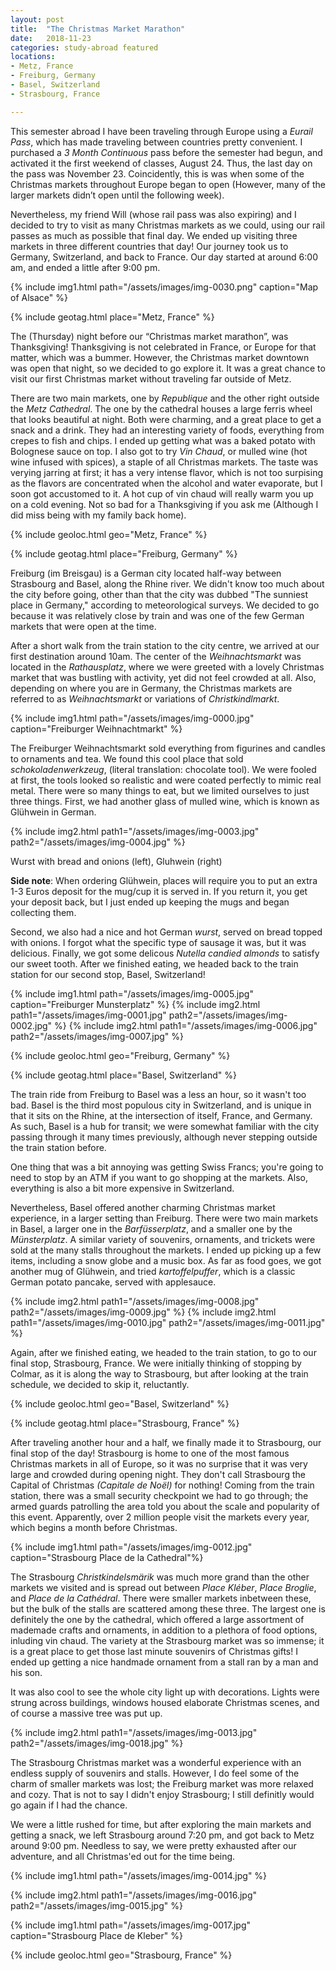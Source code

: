 ```yaml
---
layout: post
title:  "The Christmas Market Marathon"
date:   2018-11-23
categories: study-abroad featured
locations:
- Metz, France
- Freiburg, Germany
- Basel, Switzerland
- Strasbourg, France

---
```


This semester abroad I have been traveling through Europe using a *Eurail Pass*, which has made traveling between countries pretty convenient. I purchased a *3 Month Continuous* pass before the semester had begun, and activated it the first weekend of classes, August 24. Thus, the last day on the pass was November 23. Coincidently, this is was when some of the Christmas markets throughout Europe began to open (However, many of the larger markets didn’t open until the following week).

Nevertheless, my friend Will (whose rail pass was also expiring) and I decided to try to visit as many Christmas markets as we could, using our rail passes as much as possible that final day. We ended up visiting three markets in three different countries that day! Our journey took us to Germany, Switzerland, and back to France. Our day started at around 6:00 am, and ended a little after 9:00 pm.

{% include img1.html path="/assets/images/img-0030.png" caption="Map of Alsace" %}


{% include geotag.html place="Metz, France" %}

The (Thursday) night before our “Christmas market marathon”, was Thanksgiving! Thanksgiving is not celebrated in France, or Europe for that matter, which was a bummer. However, the Christmas market downtown was open that night, so we decided to go explore it. It was a great chance to visit our first Christmas market without traveling far outside of Metz.

There are two main markets, one by *Republique* and the other right outside the *Metz Cathedral*. The one by the cathedral houses a large ferris wheel that looks beautiful at night. Both were charming, and a great place to get a snack and a drink. They had an interesting variety of foods, everything from crepes to fish and chips. I ended up getting what was a baked potato with Bolognese sauce on top. I also got to try *Vin Chaud*, or mulled wine (hot wine infused with spices), a staple of all Christmas markets. The taste was verying jarring at first; it has a very intense flavor, which is not too surpising as the flavors are concentrated when the alcohol and water evaporate, but I soon got accustomed to it. A hot cup of vin chaud will really warm you up on a cold evening. Not so bad for a Thanksgiving if you ask me (Although I did miss being with my family back home).

{% include geoloc.html geo="Metz, France" %}
<p class="post-image-caption"></p>


{% include geotag.html place="Freiburg, Germany" %}

Freiburg (im Breisgau) is a German city located half-way between Strasbourg and Basel, along the Rhine river. We didn't know too much about the city before going, other than that the city was dubbed "The sunniest place in Germany," according to meteorological surveys. We decided to go because it was relatively close by train and was one of the few German markets that were open at the time.

After a short walk from the train station to the city centre, we arrived at our first destination around 10am. The center of the _Weihnachtsmarkt_ was located in the _Rathausplatz_, where we were greeted with a lovely Christmas market that was bustling with activity, yet did not feel crowded at all. Also, depending on where you are in Germany, the Christmas markets are referred to as _Weihnachtsmarkt_ or variations of _Christkindlmarkt_.

{% include img1.html path="/assets/images/img-0000.jpg" caption="Freiburger Weihnachtmarkt" %}

The Freiburger Weihnachtsmarkt sold everything from figurines and candles to ornaments and tea. We found this cool place that sold _schokoladenwerkzeug_, (literal translation: chocolate tool). We were fooled at first, the tools looked so realistic and were coated perfectly to mimic real metal. There were so many things to eat, but we limited ourselves to just three things. First, we had another glass of mulled wine, which is known as Gl&uuml;hwein in German.

{% include img2.html path1="/assets/images/img-0003.jpg" path2="/assets/images/img-0004.jpg" %}

<p class="post-image-caption">Wurst with bread and onions (left), Gluhwein (right)</p>

**Side note**: When ordering Gl&uuml;hwein, places will require you to put an extra 1-3 Euros deposit for the mug/cup it is served in. If you return it, you get your deposit back, but I just ended up keeping the mugs and began collecting them.

Second, we also had a nice and hot German _wurst_, served on bread topped with onions. I forgot what the specific type of sausage it was, but it was delicious. Finally, we got some delicous _Nutella candied almonds_ to satisfy our sweet tooth. After we finished eating, we headed back to the train station for our second stop, Basel, Switzerland!

{% include img1.html path="/assets/images/img-0005.jpg" caption="Freiburger Munsterplatz" %}
{% include img2.html path1="/assets/images/img-0001.jpg" path2="/assets/images/img-0002.jpg" %}
{% include img2.html path1="/assets/images/img-0006.jpg" path2="/assets/images/img-0007.jpg" %}


{% include geoloc.html geo="Freiburg, Germany" %}
<p class="post-image-caption"></p>


{% include geotag.html place="Basel, Switzerland" %}

The train ride from Freiburg to Basel was a less an hour, so it wasn't too bad. Basel is the third most populous city in Switzerland, and is unique in that it sits on the Rhine, at the intersection of itself, France, and Germany. As such, Basel is a hub for transit; we were somewhat familiar with the city passing through it many times previously, although never stepping outside the train station before.

One thing that was a bit annoying was getting Swiss Francs; you're going to need to stop by an ATM if you want to go shopping at the markets. Also, everything is also a bit more  expensive in Switzerland.

Nevertheless, Basel offered another charming Christmas market experience, in a larger setting than Freiburg. There were two main markets in Basel, a larger one in the _Barf&uuml;sserplatz_, and a smaller one by the _M&uuml;nsterplatz_. A similar variety of souvenirs, ornaments, and trickets were sold at the many stalls throughout the markets. I ended up picking up a few items, including a snow globe and a music box. As far as food goes, we got another mug of Gl&uuml;hwein, and tried _kartoffelpuffer_, which is a classic German potato pancake, served with applesauce.

{% include img2.html path1="/assets/images/img-0008.jpg" path2="/assets/images/img-0009.jpg" %}
{% include img2.html path1="/assets/images/img-0010.jpg" path2="/assets/images/img-0011.jpg" %}

Again, after we finished eating, we headed to the train station, to go to our final stop, Strasbourg, France. We were initially thinking of stopping by Colmar, as it is along the way to Strasbourg, but after looking at the train schedule, we decided to skip it, reluctantly. 

{% include geoloc.html geo="Basel, Switzerland" %}
<p class="post-image-caption"></p>


{% include geotag.html place="Strasbourg, France" %}

After traveling another hour and a half, we finally made it to Strasbourg, our final stop of the day! Strasbourg is home to one of the most famous Christmas markets in all of Europe, so it was no surprise that it was very large and crowded during opening night. They don't call Strasbourg the Capital of Christmas *(Capitale de No&euml;l)* for nothing! Coming from the train station, there was a small security checkpoint we had to go through; the armed guards patrolling the area told you about the scale and popularity of this event. Apparently, over 2 million people visit the markets every year, which begins a month before Christmas.

{% include img1.html path="/assets/images/img-0012.jpg" caption="Strasbourg Place de la Cathedral"%}

The Strasbourg _Christkindelsm&auml;rik_ was much more grand than the other markets we visited and is spread out between _Place Kl&eacute;ber_, _Place Broglie_, and _Place de la Cath&eacute;dral_. There were smaller markets inbetween these, but the bulk of the stalls are scattered among these three. The largest one is definitely the one by the cathedral, which offered a large assortment of mademade crafts and ornaments, in addition to a plethora of food options, inluding vin chaud. The variety at the Strasbourg market was so immense; it is a great place to get those last minute souvenirs of Christmas gifts!
I ended up getting a nice handmade ornament from a stall ran by a man and his son. 

It was also cool to see the whole city light up with decorations. Lights were strung across buildings, windows housed elaborate Christmas scenes, and of course a massive tree was put up.

{% include img2.html path1="/assets/images/img-0013.jpg" path2="/assets/images/img-0018.jpg" %}

The Strasbourg Christmas market was a wonderful experience with an endless supply of souvenirs and stalls. However, I do feel some of the charm of smaller markets was lost; the Freiburg market was more relaxed and cozy. That is not to say I didn't enjoy Strasbourg; I still definitly would go again if I had the chance.

We were a little rushed for time, but after exploring the main markets and getting a snack, we left Strasbourg around 7:20 pm, and got back to Metz around 9:00 pm. Needless to say, we were pretty exhausted after our adventure, and all Christmas'ed out for the time being.

{% include img1.html path="/assets/images/img-0014.jpg" %}

{% include img2.html path1="/assets/images/img-0016.jpg" path2="/assets/images/img-0015.jpg" %}

{% include img1.html path="/assets/images/img-0017.jpg" caption="Strasbourg Place de Kleber" %}

{% include geoloc.html geo="Strasbourg, France" %}